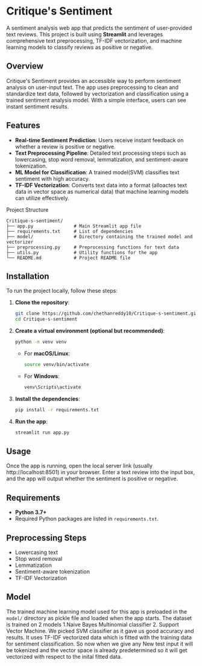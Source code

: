 

# Critique's Sentiment


A sentiment analysis web app that predicts the sentiment of user-provided text reviews. 
This project is built using **Streamlit** and leverages comprehensive text preprocessing, TF-IDF vectorization, and machine learning models to classify reviews as positive or negative.

## Overview
Critique's Sentiment provides an accessible way to perform sentiment analysis on user-input text. The app uses preprocessing to clean and standardize text data, followed by vectorization and classification using a trained sentiment analysis model. With a simple interface, users can see instant sentiment results.

## Features
- **Real-time Sentiment Prediction**: Users receive instant feedback on whether a review is positive or negative.
- **Text Preprocessing Pipeline**: Detailed text processing steps such as lowercasing, stop word removal, lemmatization, and sentiment-aware tokenization.
- **ML Model for Classification**: A trained model(SVM) classifies text sentiment with high accuracy. 
- **TF-IDF Vectorization**: Converts text data into a format (alloactes text data in vector space as numerical data) that machine learning models can utilize effectively.

 Project Structure
```plaintext
Critique-s-sentiment/
├── app.py               # Main Streamlit app file
├── requirements.txt     # List of dependencies
├── model/               # Directory containing the trained model and vectorizer
├── preprocessing.py     # Preprocessing functions for text data
├── utils.py             # Utility functions for the app
└── README.md            # Project README file
```

## Installation

To run the project locally, follow these steps:

1. **Clone the repository**:
   ```bash
   git clone https://github.com/chethanreddy10/Critique-s-sentiment.git
   cd Critique-s-sentiment
   ```

2. **Create a virtual environment (optional but recommended)**:
   ```bash
   python -m venv venv
   ```

   - For **macOS/Linux**:
     ```bash
     source venv/bin/activate
     ```
   - For **Windows**:
     ```bash
     venv\Scripts\activate
     ```

3. **Install the dependencies**:
   ```bash
   pip install -r requirements.txt
   ```

4. **Run the app**:
   ```bash
   streamlit run app.py
   ```

## Usage
Once the app is running, open the local server link (usually http://localhost:8501) in your browser.
Enter a text review into the input box, and the app will output whether the sentiment is positive or negative.

## Requirements
- **Python 3.7+**
- Required Python packages are listed in `requirements.txt`.

## Preprocessing Steps
- Lowercasing text
- Stop word removal
- Lemmatization
- Sentiment-aware tokenization
- TF-IDF Vectorization

## Model
The trained machine learning model used for this app is preloaded in the `model/` directory  as pickle file and loaded when the app starts.
The dataset is trained on 2 models 1.Naive Bayes Multinomial classifier 2. Support Vector Machine. We picked SVM classifier as it gave us good accuracy and results.
It uses TF-IDF vectorized data which is fitted with the training data for sentiment classification.  So now when we give any New test input it will be tokenized and 
the vector space is already predetermined so it will get vectorized with respect to the inital fitted data.
